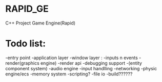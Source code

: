 # RAPID_GE
C++ Project Game Engine(Rapid)


# Todo list:
-entry point
-application layer
-window layer : -inputs n events
-render(graphics engine)
-render api
-debugging support
-(entity component system)
-audio engine
-input handlling
-networking
-physic engine/ecs 
-memory system
-scripting?
-file io
-build??????
